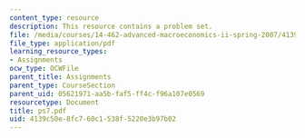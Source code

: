 ```yaml
---
content_type: resource
description: This resource contains a problem set.
file: /media/courses/14-462-advanced-macroeconomics-ii-spring-2007/4139c50e8fc760c1538f5220e3b97b02_ps7.pdf
file_type: application/pdf
learning_resource_types:
- Assignments
ocw_type: OCWFile
parent_title: Assignments
parent_type: CourseSection
parent_uid: 05621971-aa5b-faf5-ff4c-f96a107e0569
resourcetype: Document
title: ps7.pdf
uid: 4139c50e-8fc7-60c1-538f-5220e3b97b02
---
```

